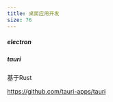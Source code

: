 ```yaml
---
title: 桌面应用开发
size: 76
---
```

##### electron

##### tauri

基于Rust

https://github.com/tauri-apps/tauri
